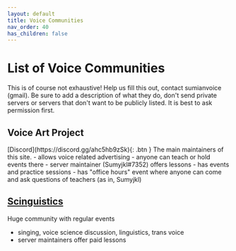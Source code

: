 ```yaml
---
layout: default
title: Voice Communities
nav_order: 40
has_children: false
---
```


# List of Voice Communities
This is of course not exhaustive! Help us fill this out, contact sumianvoice (gmail). Be sure to add a description of what they do, don't send private servers or servers that don't want to be publicly listed. It is best to ask permission first.


## Voice Art Project
<span class="fs-8">
[Discord](https://discord.gg/ahc5hb9zSk){: .btn }
</span>
The main maintainers of this site.
- allows voice related advertising
- anyone can teach or hold events there
- server maintainer (Sumyjkl#7352) offers lessons
- has events and practice sessions
- has "office hours" event where anyone can come and ask questions of teachers (as in, Sumyjkl)

## [Scinguistics](https://discord.gg/w6Eb2tY)
Huge community with regular events
- singing, voice science discussion, linguistics, trans voice
- server maintainers offer paid lessons
